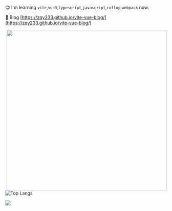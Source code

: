 😊 I'm learning `vite`,`vue3`,`typescript`,`javascript`,`rollup`,`webpack` now.

📝 Blog [https://zqy233.github.io/vite-vue-blog/](https://zqy233.github.io/vite-vue-blog/)

<p align="right">
  <img
    width="500px"
    align="right"
    src="https://github-readme-stats.vercel.app/api?username=zqy233&theme=prussian&show_icons=true&count_private=true"
  />
</p>

![Top Langs](https://github-readme-stats.vercel.app/api/top-langs/?username=zqy233&layout=compact)

<img
  src="https://activity-graph.herokuapp.com/graph?username=zqy233&theme=xcode"
/>
